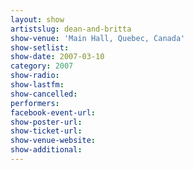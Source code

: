 ```yaml
---
layout: show
artistslug: dean-and-britta
show-venue: 'Main Hall, Quebec, Canada'
show-setlist: 
show-date: 2007-03-10
category: 2007
show-radio: 
show-lastfm: 
show-cancelled: 
performers: 
facebook-event-url: 
show-poster-url: 
show-ticket-url: 
show-venue-website: 
show-additional: 
---
```


